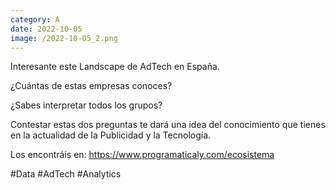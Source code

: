 ```yaml
--- 
category: A 
date: 2022-10-05 
image: /2022-10-05_2.png 
--- 
```


Interesante este Landscape de AdTech en España. 

¿Cuántas de estas empresas conoces?

¿Sabes interpretar todos los grupos?

Contestar estas dos preguntas te dará una idea del conocimiento que tienes en la actualidad de la Publicidad y la Tecnología. 

Los encontráis en: https://www.programaticaly.com/ecosistema

#Data #AdTech #Analytics